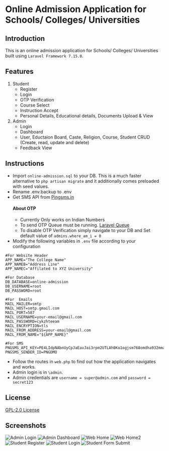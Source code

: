 # Online Admission Application for Schools/ Colleges/ Universities
## Introduction
 This is an online admission application for Schools/ Colleges/ Universities built using ```Laravel Framework 7.15.0```.
 
## Features
1. Student
    - Register
    - Login
    - OTP Verification
    - Course Select
    - Instruction Accept
    - Personal Details, Educational details, Documents Upload & View 
1. Admin
    - Login
    - Dashboard
    - User, Eductaion Board, Caste, Religion, Course, Student CRUD (Create, read, update and delete)
    - Feedback View
## Instructions
   - Import ```online-admission.sql``` to your DB. This is a much faster alternative to ```php artisan migrate``` and it additionally comes preloaded with seed values.
   - Rename .env.backup to .env
   - Get SMS API from [Pingsms.in](https://github.com/sa1if3/Quickstart-guide-on-sending-SMS-using-API)
      #### About OTP 
      - Currently Only works on Indian Numbers
      - To send OTP Queue must be running. [Laravel Queue](https://laravel.com/docs/7.x/queues)
      - To disable OTP Verification simply navigate to your DB and Set default value of  `admins.where_am_i = 0`
   - Modify the following variables in ```.env``` file according to your configuration
 ```env
 #For Website Header
 APP_NAME="The College Name"
 APP_NAMEB="Address Line"
 APP_NAMEC="Affilated to XYZ University"
 
 #For Database
 DB_DATABASE=online-admission
 DB_USERNAME=root
 DB_PASSWORD=root
 
 #For  Emails
MAIL_MAILER=smtp
MAIL_HOST=smtp.gmail.com
MAIL_PORT=587
MAIL_USERNAME=your-email@gmail.com
MAIL_PASSWORD=cykzhteeam
MAIL_ENCRYPTION=tls
MAIL_FROM_ADDRESS=your-email@gmail.com
MAIL_FROM_NAME="${APP_NAME}"

#For SMS
PNGSMS_API_KEY=PE4LIdpNAbnUyCpJaEavJai3rpm2UTLAh0Ko1ogjsm768omdha932mmakahw12KHG
PNGSMS_SENDER_ID=PNGDMO
  ```
  - Follow the routes in ```web.php``` to find out how the application navigates and works.
  - Admin login is in ```\admin```.
  - Admin credentials are ```username = super@admin.com``` and ```password = secret123```
## License
[GPL-2.0 License](https://github.com/sa1if3/online-admission-application-for-colleges/blob/master/LICENSE)

## Screenshots
![Admin Login](https://github.com/sa1if3/online-admission-application-for-colleges/blob/master/public/student_front/images/screenshot1.JPG)
![Admin Dashboard](https://github.com/sa1if3/online-admission-application-for-colleges/blob/master/public/student_front/images/screenshot2.JPG)
![Web Home](https://github.com/sa1if3/online-admission-application-for-colleges/blob/master/public/student_front/images/screenshot3.JPG)
![Web Home2](https://github.com/sa1if3/online-admission-application-for-colleges/blob/master/public/student_front/images/screenshot4.JPG)
![Student Register](https://github.com/sa1if3/online-admission-application-for-colleges/blob/master/public/student_front/images/screenshot5.JPG)
![Student Login](https://github.com/sa1if3/online-admission-application-for-colleges/blob/master/public/student_front/images/screenshot6.JPG)
![Student Form Submit](https://github.com/sa1if3/online-admission-application-for-colleges/blob/master/public/student_front/images/screenshot7.JPG)
